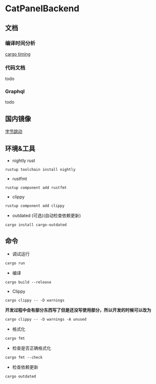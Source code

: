 # CatPanelBackend

## 文档
### 编译时间分析
[cargo timing](https://boxcatteam.github.io/CatPanelBackend/timings/cargo-timing.html)
### 代码文档
todo
### Graphql
todo

## 国内镜像
[字节跳动](https://rsproxy.cn)

## 环境&工具
- nightly rust

`rustup toolchain install nightly`

- rustfmt

`rustup component add rustfmt`

- clippy

`rustup component add clippy`

- outdated (可选)(自动检查依赖更新)

`cargo install cargo-outdated`

## 命令
- 调试运行

`cargo run`

- 编译

`cargo build --release`

- Clippy

`cargo clippy -- -D warnings`

**开发过程中会有部分东西写了但是还没写使用部分，所以开发的时候可以改为**

`cargo clippy -- -D warnings -A unused`

- 格式化

`cargo fmt`

- 检查是否正确格式化

`cargo fmt --check`

- 检查依赖更新

`cargo outdated`

